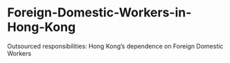 # Foreign-Domestic-Workers-in-Hong-Kong
Outsourced responsibilities: Hong Kong’s dependence on Foreign Domestic Workers
